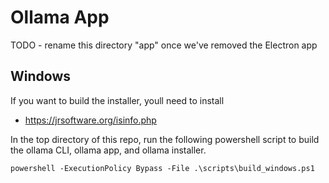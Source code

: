 # Ollama App

TODO - rename this directory "app" once we've removed the Electron app

## Windows

If you want to build the installer, youll need to install
- https://jrsoftware.org/isinfo.php


In the top directory of this repo, run the following powershell script
to build the ollama CLI, ollama app, and ollama installer.

```
powershell -ExecutionPolicy Bypass -File .\scripts\build_windows.ps1
```
